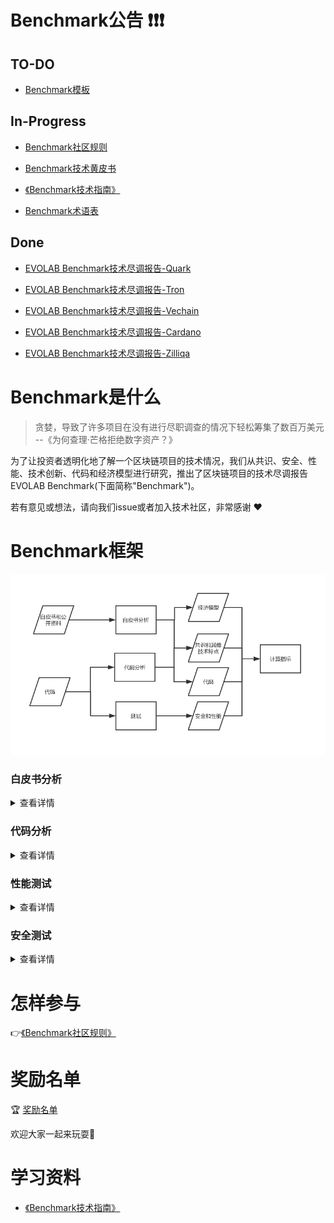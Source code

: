 # Benchmark公告 :exclamation::exclamation::exclamation:
## TO-DO

- [Benchmark模板](rule/Benchmark_template/Benchmark_template.md)


## In-Progress

- [Benchmark社区规则](rule/Benchmark_rule/Benchmark_rule.md)

- [Benchmark技术黄皮书](result/Benchmark_yellowpaper_zh-cn/Benchmark_yellowpaper_zh-cn.md)

- [《Benchmark技术指南》](study/Benchmark_tech_study_zh-cn.md)

- [Benchmark术语表](result/Glossary/Glossary.md)


## Done

- [EVOLAB Benchmark技术尽调报告-Quark](https://mp.weixin.qq.com/s/GtMxlf8J8QdTiV2sZVTAPw)

- [EVOLAB Benchmark技术尽调报告-Tron](https://mp.weixin.qq.com/s/-NPpj73BCy381O4bwTcZ2A)

- [EVOLAB Benchmark技术尽调报告-Vechain](https://mp.weixin.qq.com/s/K5CPeWYLEECddRHXSAMQ2Q)

- [EVOLAB Benchmark技术尽调报告-Cardano](https://mp.weixin.qq.com/s/ghOmNEqo3o8eviQwWsqJqg)

- [EVOLAB Benchmark技术尽调报告-Zilliqa](https://mp.weixin.qq.com/s/_AmX1sd6ckiHIvsreOY_OQ)

# Benchmark是什么

> 贪婪，导致了许多项目在没有进行尽职调查的情况下轻松筹集了数百万美元 --《为何查理·芒格拒绝数字资产？》

为了让投资者透明化地了解一个区块链项目的技术情况，我们从共识、安全、性能、技术创新、代码和经济模型进行研究，推出了区块链项目的技术尽调报告EVOLAB Benchmark(下面简称"Benchmark")。

若有意见或想法，请向我们issue或者加入技术社区，非常感谢 :heart:

# Benchmark框架

![Benchmark技术架构](media/Benchmark技术架构.png)


### 白皮书分析

<details>

<summary>查看详情</summary>

![白皮书分析](media/白皮书分析.png)

</details>

### 代码分析

<details>
<summary>查看详情</summary>

![代码分析](media/代码分析.png)

</details>

### 性能测试

<details>
<summary>查看详情</summary>

![性能测试](media/性能测试.png)

</details>

### 安全测试

<details>
<summary>查看详情</summary>

![安全测试](media/安全测试.png)

</details>

# 怎样参与

:point_right:[《Benchmark社区规则》](rule/Benchmark_rule/Benchmark_rule.md)


# 奖励名单

:trophy: [奖励名单](rule/Benchmark_reward_list/Benchmark_reward_list.md)

欢迎大家一起来玩耍:dancers:

# 学习资料

- [《Benchmark技术指南》](study/Benchmark_tech_study_zh-cn.md)
